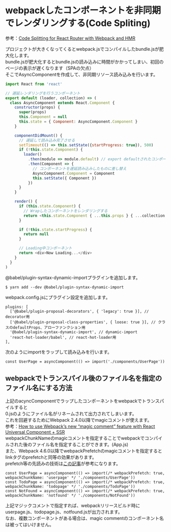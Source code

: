 # webpackしたコンポーネントを非同期でレンダリングする(Code Spliting)
参考：[Code Splitting for React Router with Webpack and HMR](https://hackernoon.com/code-splitting-for-react-router-with-webpack-and-hmr-bb509968e86f)  


プロジェクトが大きくなってくるとwebpack.jsでコンパイルしたbundle.jsが肥大化します。  
bundle.jsが肥大化するとbundle.jsの読み込みに時間がかかってしまい、初回のページの表示が遅くなります（SPAの欠点）  
そこでAsyncComponentを作成して、非同期リソース読み込みを行います。  

``` asyncComponent.js
import React from 'react'

// 遅延レンダリングを行うコンポーネント
export default (loader, collection) => (
  class AsyncComponent extends React.Component {
    constructor(props) {
      super(props)
      this.Component = null
      this.state = { Component: AsyncComponent.Component }
    }

    componentDidMount() {
      // 遅延して読み込み完了させる
      setTimeout(() => this.setState({startProgress: true}), 500)
      if (!this.state.Component) {
        loader()
          .then(module => module.default) // export defaultされたコンポーネント
          .then(Component => {
            // コンポーネントを遅延読み込みしたものに差し替え
            AsyncComponent.Component = Component
            this.setState({ Component })
          })
      }
    }

    render() {
      if (this.state.Component) {
        // Wrapしたコンポーネントをレンダリングする
        return <this.state.Component { ...this.props } { ...collection } />
      }

      if (!this.state.startProgress) {
        return null
      }

      // Loading中コンポーネント
      return <div>Now Loading...</div>
    }
  }
)
```

@babel/plugin-syntax-dynamic-importプラグインを追加します。  

```
$ yarn add --dev @babel/plugin-syntax-dynamic-import
```

webpack.config.jsにプラグイン設定を追加します。

```
plugins: [
  ['@babel/plugin-proposal-decorators', { 'legacy': true }], // decorator用
  ['@babel/plugin-proposal-class-properties', { loose: true }], // クラスのdefaultProps、アローファンクション用
  '@babel/plugin-syntax-dynamic-import', // dynamic-import
  'react-hot-loader/babel', // react-hot-loader用
],
```

次のようにimportをラップして読み込みを行います。

```
const UserPage = asyncComponent(() => import('./components/UserPage'))
```

## webpackでトランスパイル後のファイル名を指定のファイル名にする方法
上記のacyncComponentでラップしたコンポーネントをwebpackでトランスパイルすると  
0.jsのようにファイル名がリネームされて出力されてしまいます。  
これを回避するためにWebpack 2.4.0以降でmagicコメントが使えます。  
参考：[How to use Webpack’s new “magic comment” feature with React Universal Component + SSR](https://medium.com/faceyspacey/how-to-use-webpacks-new-magic-comment-feature-with-react-universal-component-ssr-a38fd3e296a)  
webpackChunkNameのmagicコメントを指定することでwebpackでコンパイルされた後のファイル名を指定することができます。(App.js)  
また、Webpack 4.6.0以降でwebpackPrefetchのmagicコメントを指定するとlinkタグのprefetchと同等の効果があります。  
prefetch等の先読みの技術は[この記事](https://webtan.impress.co.jp/e/2017/02/20/24816)が参考になります。  

```
const UserPage = asyncComponent(() => import(/* webpackPrefetch: true, webpackChunkName: 'userpage' */ './components/UserPage'))
const TodoPage = asyncComponent(() => import(/* webpackPrefetch: true, webpackChunkName: 'todopage' */ './components/TodoPage'))
const NotFound = asyncComponent(() => import(/* webpackPrefetch: true, webpackChunkName: 'notfound' */ './components/NotFound'))
```

上記マジックコメントで指定すれば、webpackリリースビルド時に  
userpage.js、todopage.js、notfound.jsが出力されます。  
なお、複数コンポーネントがある場合は、magic commentのコンポーネント名は被ってはいけません。  

